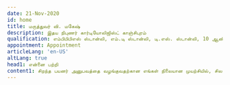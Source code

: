 ```yaml
---
date: 21-Nov-2020
id: home
title: மருத்துவர் வி. மகேஷ்
description: இதய நிபுணர் கார்டியோலிஜிஸ்ட் காஞ்சிபுரம்
qualification: எம்பிபிபிஎஸ் ஸ்டான்லி, எம்.டி ஸ்டான்லி, டி.எஸ். ஸ்டான்லி, 10 ஆண்டு பயிற்சி
appointment: Appointment
articleLang: 'en-US'
altLang: true
head1: என்னை பற்றி
content1: சிறந்த பயனர் அனுபவத்தை வழங்குவதற்கான எங்கள் நிலையான முயற்சியில், சில தகவல்களை நாங்கள் கைப்பற்ற வேண்டியிருக்கும், இது தனிப்பட்ட முறையில் இல்லாதது. எ.கா. வலைத்தளத்திற்கு மொத்த பார்வையாளர்கள், இணையதளத்தில் செலவழித்த மொத்த நேரம், பயனர் வழிசெலுத்தல் ஓட்டம் போன்றவை. எங்கள் வலைத்தளத்தின் பயனர் நடத்தைகளைப் புரிந்துகொள்ள இந்தத் தகவல் அவசியம், இது வலைத்தளத்தை அதிக பயனர் நட்பாக மாற்றும் முயற்சியில் முடிவடையும். பகுப்பாய்வின் ஒரே நோக்கத்துடன் இந்த தகவலை எந்த மூன்றாம் தரப்பினருடனும் பகிர்ந்து கொள்ளலாம். பயனர் செயல்பாட்டைக் கண்காணிக்க எங்களுக்கு உதவும் குக்கீகளை நாங்கள் வைக்கலாம். குக்கீகளைப் பயன்படுத்துவது பொதுவான நடைமுறையாகும். இந்த குக்கீகளை நீக்குவது குறித்து பயனர் முடிவு செய்யலாம். கண்காணிப்பு-தனிப்பயனாக்கப்படாத தரவு வலைத்தள நோக்கங்களைப் பொறுத்தது மற்றும் தளத்திலிருந்து தளத்திற்கு ஒத்திவைக்கலாம். அவ்வப்போது, ​​பயனர் அனுபவத்தை மேம்படுத்தும் நோக்கத்துடன் மேற்கண்ட கொள்கையில் மாற்றங்களை அறிவிக்கலாம்.
---
```


<homePage/>

